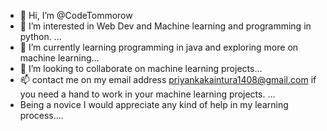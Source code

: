 - 👋 Hi, I’m @CodeTommorow
- 👀 I’m interested in Web Dev and Machine learning and programming in python. ...
- 🌱 I’m currently learning programming in java and exploring more on machine learning...
- 💞️ I’m looking to collaborate on machine learning projects...
- 📫 contact me on my email address priyankakaintura1408@gmail.com if you need a hand to work in your machine learning projects. ...
- Being a novice I would appreciate any kind of help in my learning process....

<!---
CodeTommorow/CodeTommorow is a ✨ special ✨ repository because its `README.md` (this file) appears on your GitHub profile.
You can click the Preview link to take a look at your changes.
--->
